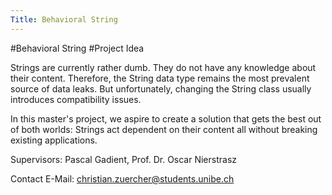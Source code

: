 ```yaml
---
Title: Behavioral String
---
```

#Behavioral String
#Project Idea

Strings are currently rather dumb. They do not have any knowledge about their content. Therefore, the String data type remains the most prevalent source of data leaks. But unfortunately, changing the String class usually introduces compatibility issues.

In this master's project, we aspire to create a solution that gets the best out of both worlds: Strings act dependent on their content all without breaking existing applications.

Supervisors: Pascal Gadient, Prof. Dr. Oscar Nierstrasz

Contact E-Mail: christian.zuercher@students.unibe.ch
